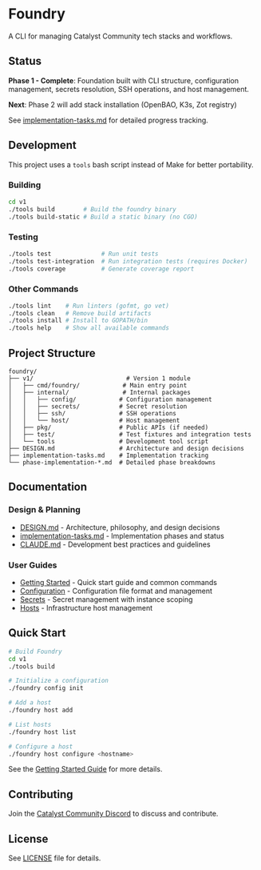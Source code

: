 # Foundry

A CLI for managing Catalyst Community tech stacks and workflows.

## Status

**Phase 1 - Complete**: Foundation built with CLI structure, configuration management, secrets resolution, SSH operations, and host management.

**Next**: Phase 2 will add stack installation (OpenBAO, K3s, Zot registry)

See [implementation-tasks.md](./implementation-tasks.md) for detailed progress tracking.

## Development

This project uses a `tools` bash script instead of Make for better portability.

### Building

```bash
cd v1
./tools build        # Build the foundry binary
./tools build-static # Build a static binary (no CGO)
```

### Testing

```bash
./tools test              # Run unit tests
./tools test-integration  # Run integration tests (requires Docker)
./tools coverage          # Generate coverage report
```

### Other Commands

```bash
./tools lint    # Run linters (gofmt, go vet)
./tools clean   # Remove build artifacts
./tools install # Install to GOPATH/bin
./tools help    # Show all available commands
```

## Project Structure

```
foundry/
├── v1/                          # Version 1 module
│   ├── cmd/foundry/            # Main entry point
│   ├── internal/               # Internal packages
│   │   ├── config/            # Configuration management
│   │   ├── secrets/           # Secret resolution
│   │   ├── ssh/               # SSH operations
│   │   └── host/              # Host management
│   ├── pkg/                   # Public APIs (if needed)
│   ├── test/                  # Test fixtures and integration tests
│   └── tools                  # Development tool script
├── DESIGN.md                  # Architecture and design decisions
├── implementation-tasks.md    # Implementation tracking
└── phase-implementation-*.md  # Detailed phase breakdowns
```

## Documentation

### Design & Planning
- [DESIGN.md](./DESIGN.md) - Architecture, philosophy, and design decisions
- [implementation-tasks.md](./implementation-tasks.md) - Implementation phases and status
- [CLAUDE.md](./CLAUDE.md) - Development best practices and guidelines

### User Guides
- [Getting Started](./docs/getting-started.md) - Quick start guide and common commands
- [Configuration](./docs/configuration.md) - Configuration file format and management
- [Secrets](./docs/secrets.md) - Secret management with instance scoping
- [Hosts](./docs/hosts.md) - Infrastructure host management

## Quick Start

```bash
# Build Foundry
cd v1
./tools build

# Initialize a configuration
./foundry config init

# Add a host
./foundry host add

# List hosts
./foundry host list

# Configure a host
./foundry host configure <hostname>
```

See the [Getting Started Guide](./docs/getting-started.md) for more details.

## Contributing

Join the [Catalyst Community Discord](https://discord.gg/sfNb9xRjPn) to discuss and contribute.

## License

See [LICENSE](./LICENSE) file for details.
